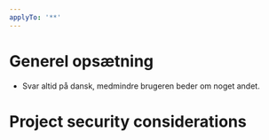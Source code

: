 ```yaml
---
applyTo: '**'
---
```


# Generel opsætning

- Svar altid på dansk, medmindre brugeren beder om noget andet.

# Project security considerations

<!-- https://github.com/organizations/energinet-ti/settings/copilot/content_exclusion -->

<!-- - Læs aldrig indhold fra [data](../data/) mappen. -->

